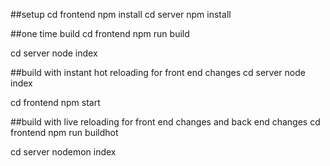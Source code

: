 ##setup
cd frontend npm install
cd server npm install

##one time build 
cd frontend
npm run build

cd server 
node index


##build with instant hot reloading for front end changes
cd server
node index

cd frontend
npm start


##build with live reloading for front end changes and back end changes
cd frontend
npm run buildhot

cd server 
nodemon index

